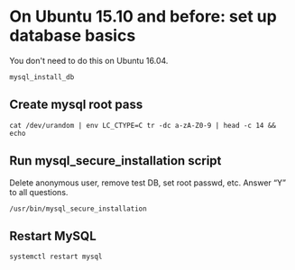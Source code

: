 # On Ubuntu 15.10 and before: set up database basics

You don't need to do this on Ubuntu 16.04.

    mysql_install_db


## Create mysql root pass

    cat /dev/urandom | env LC_CTYPE=C tr -dc a-zA-Z0-9 | head -c 14 && echo


## Run mysql_secure_installation script

Delete anonymous user, remove test DB, set root passwd, etc. Answer “Y” to all questions.

    /usr/bin/mysql_secure_installation

## Restart MySQL

    systemctl restart mysql


